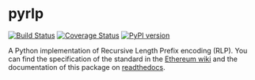 pyrlp
=====

[![Build Status](https://travis-ci.org/ethereum/pyrlp.svg?branch=develop)](https://travis-ci.org/ethereum/pyrlp)
[![Coverage Status](https://coveralls.io/repos/ethereum/pyrlp/badge.svg)](https://coveralls.io/r/ethereum/pyrlp)
[![PyPI version](https://badge.fury.io/py/rlp.svg)](http://badge.fury.io/py/rlp)

A Python implementation of Recursive Length Prefix encoding (RLP). You can find
the specification of the standard in the
[Ethereum wiki](https://github.com/ethereum/wiki/wiki/RLP) and the
documentation of this package on
[readthedocs](http://pyrlp.readthedocs.org/en/latest/).
